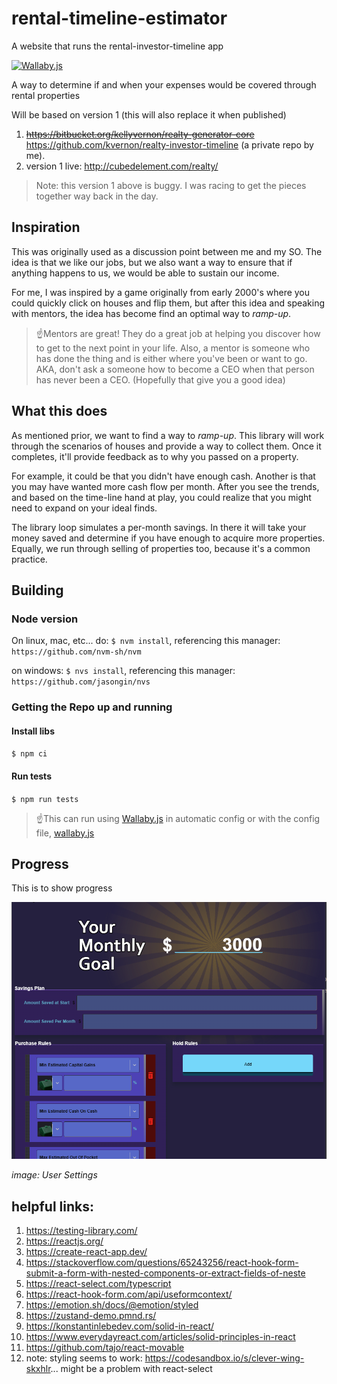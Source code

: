 # rental-timeline-estimator

A website that runs the rental-investor-timeline app

[![Wallaby.js](https://img.shields.io/badge/wallaby.js-configured-green.svg)](https://wallabyjs.com)

A way to determine if and when your expenses would be covered through rental properties

Will be based on version 1 (this will also replace it when published)

1. ~~https://bitbucket.org/kellyvernon/realty-generator-core~~ https://github.com/kvernon/realty-investor-timeline (a private repo by me).
2. version 1 live: http://cubedelement.com/realty/

> Note: this version 1 above is buggy. I was racing to get the pieces together way back in the day.

## Inspiration

This was originally used as a discussion point between me and my SO. The idea is that we like our jobs, but we also want
a way to ensure that if anything happens to us, we would be able to sustain our income.

For me, I was inspired by a game originally from early 2000's where you could quickly click on houses and flip them, but
after this idea and speaking with mentors, the idea has become find an optimal way to _ramp-up_.

> ☝️Mentors are great! They do a great job at helping you discover how to get to the next point in your life. Also, a
> mentor is someone who has done the thing and is either where you've been or want to go. AKA, don't ask a someone how
> to become a CEO when that person has never been a CEO. (Hopefully that give you a good idea)

## What this does

As mentioned prior, we want to find a way to _ramp-up_. This library will work through the scenarios of houses and
provide a way to collect them. Once it completes, it'll provide feedback as to why you passed on a property.

For example, it could be that you didn't have enough cash. Another is that you may have wanted more cash flow per month.
After you see the trends, and based on the time-line hand at play, you could realize that you might need to expand on
your ideal finds.

The library loop simulates a per-month savings. In there it will take your money saved and determine if you have enough
to acquire more properties. Equally, we run through selling of properties too, because it's a common practice.

## Building

### Node version

On linux, mac, etc... do: `$ nvm install`, referencing this manager: `https://github.com/nvm-sh/nvm`

on windows: `$ nvs install`, referencing this manager: `https://github.com/jasongin/nvs`

### Getting the Repo up and running

#### Install libs

`$ npm ci`

#### Run tests

`$ npm run tests`

> ☝️This can run using [Wallaby.js](https://wallabyjs.com/) in automatic config or with the config file, [wallaby.js](./wallaby.js)

## Progress

This is to show progress

![image user settings intro](./docs/progress-visual.png)

_image: User Settings_

## helpful links:

1. https://testing-library.com/
2. https://reactjs.org/
3. https://create-react-app.dev/
4. https://stackoverflow.com/questions/65243256/react-hook-form-submit-a-form-with-nested-components-or-extract-fields-of-neste
5. https://react-select.com/typescript
6. https://react-hook-form.com/api/useformcontext/
7. https://emotion.sh/docs/@emotion/styled
8. https://zustand-demo.pmnd.rs/
9. https://konstantinlebedev.com/solid-in-react/
10. https://www.everydayreact.com/articles/solid-principles-in-react
11. https://github.com/tajo/react-movable
12. note: styling seems to work: https://codesandbox.io/s/clever-wing-skxhlr... might be a problem with react-select

